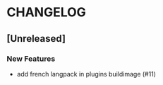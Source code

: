 # CHANGELOG

## [Unreleased]

### New Features

- add french langpack in plugins buildimage (#11)


